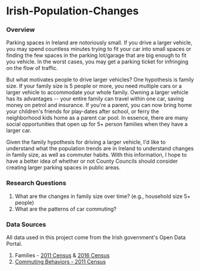 # Irish-Population-Changes

### Overview

Parking spaces in Ireland are notoriously small. If you drive a larger vehicle, you may spend countless minutes trying to fit your car into small spaces or finding the few spaces in the parking lot/garage that are big enough to fit you vehicle. In the worst cases, you may get a parking ticket for infringing on the flow of traffic.

But what motivates people to drive larger vehicles? One hypothesis is family size. If your family size is 5 people or more, you need multiple cars or a larger vehicle to accommodate your whole family. Owning a larger vehicle has its advantages -- your entire family can travel within one car, saving money on petrol and insurance. If you're a parent, you can now bring home your children's friends for play-dates after school, or ferry the neighborhood kids home as a parent car pool. In essence, there are many social opportunities that open up for 5+ person families when they have a larger car.

Given the family hypothesis for driving a larger vehicle, I'd like to understand what the population trends are in Ireland to understand changes in family size, as well as commuter habits. With this information, I hope to have a better idea of whether or not County Councils should consider creating larger parking spaces in public areas. 

### Research Questions

1) What are the changes in family size over time? (e.g., household size 5+ people)
2) What are the patterns of car commuting?


### Data Sources

All data used in this project come from the Irish government's Open Data Portal. 

1. Families - [2011 Census](https://data.gov.ie/dataset/families-t4-sa) & [2016 Census](http://census2016.geohive.ie/datasets/families-family-members-and-children-in-families-by-size-of-family-small-areas-census-2016-theme-4-1-ireland-2016-cso-osi/data)
2. [Commuting Behaviors - 2011 Census](https://data.gov.ie/dataset/commuting-t11-sa)

